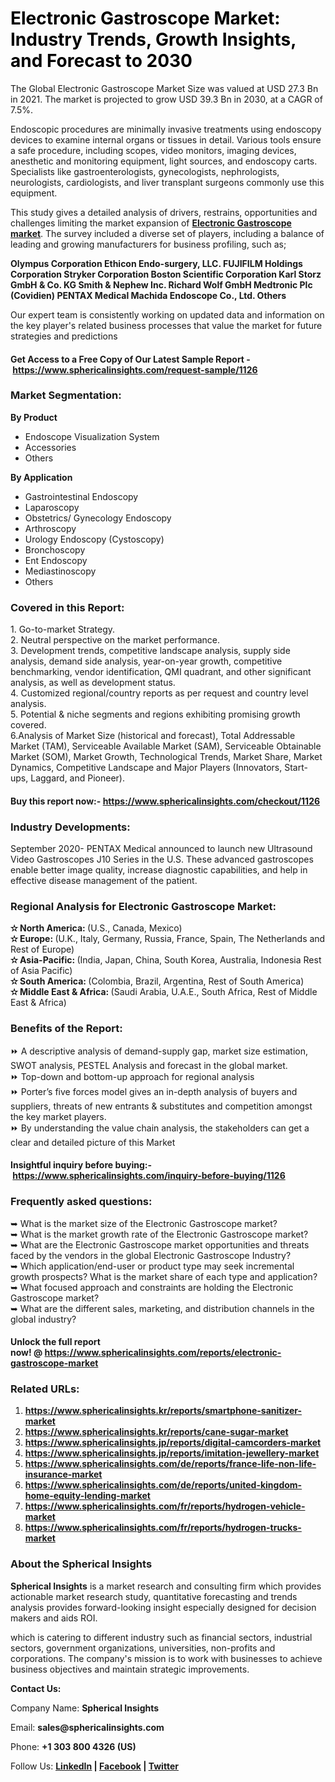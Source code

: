 <div class="content-body__description">
<div class="content-body__description">
<div class="content-body__description">
<h1><span style="color: #000000;">Electronic Gastroscope Market: Industry Trends, Growth Insights, and Forecast to 2030</span></h1>
<div class="content-body__description">The Global Electronic Gastroscope Market Size was valued at USD 27.3 Bn in 2021. The market is projected to grow USD 39.3 Bn in 2030, at a CAGR of 7.5%.</div>
<div class="content-body__detail">
<section id="section_0" class="entry fr-view">
<p>Endoscopic procedures are minimally invasive treatments using endoscopy devices to examine internal organs or tissues in detail. Various tools ensure a safe procedure, including scopes, video monitors, imaging devices, anesthetic and monitoring equipment, light sources, and endoscopy carts. Specialists like gastroenterologists, gynecologists, nephrologists, neurologists, cardiologists, and liver transplant surgeons commonly use this equipment.</p>
<p>This study gives a detailed analysis of drivers, restrains, opportunities and challenges limiting the market expansion of&nbsp;<a href="https://www.sphericalinsights.com/reports/electronic-gastroscope-market" target="_blank" rel="noopener"><strong>Electronic Gastroscope market</strong></a>. The survey included a diverse set of players, including a balance of leading and growing manufacturers for business profiling, such as;</p>
<p><strong>Olympus Corporation Ethicon Endo-surgery, LLC. FUJIFILM Holdings Corporation Stryker Corporation Boston Scientific Corporation Karl Storz GmbH &amp; Co. KG Smith &amp; Nephew Inc. Richard Wolf GmbH Medtronic Plc (Covidien) PENTAX Medical Machida Endoscope Co., Ltd. Others</strong></p>
<p>Our expert team is consistently working on updated data and information on the key player's related business processes that value the market for future strategies and predictions</p>
<h4><strong>Get Access to a Free Copy of Our Latest Sample Report -&nbsp;<a href="https://www.sphericalinsights.com/request-sample/1126" target="_blank" rel="noopener">https://www.sphericalinsights.com/request-sample/1126</a></strong></h4>
<h3><strong>Market Segmentation:</strong></h3>
<p><strong>By Product</strong></p>
<ul>
<li>Endoscope Visualization System</li>
<li>Accessories</li>
<li>Others</li>
</ul>
<p><strong>By Application</strong></p>
<ul>
<li>Gastrointestinal Endoscopy</li>
<li>Laparoscopy</li>
<li>Obstetrics/ Gynecology Endoscopy</li>
<li>Arthroscopy</li>
<li>Urology Endoscopy (Cystoscopy)</li>
<li>Bronchoscopy</li>
<li>Ent Endoscopy</li>
<li>Mediastinoscopy</li>
<li>Others</li>
</ul>
<h3>Covered in this Report:</h3>
<p>1. Go-to-market Strategy.<br />2. Neutral perspective on the market performance.<br />3. Development trends, competitive landscape analysis, supply side analysis, demand side analysis, year-on-year growth, competitive benchmarking, vendor identification, QMI quadrant, and other significant analysis, as well as development status.<br />4. Customized regional/country reports as per request and country level analysis.<br />5. Potential &amp; niche segments and regions exhibiting promising growth covered.<br />6.Analysis of Market Size (historical and forecast), Total Addressable Market (TAM), Serviceable Available Market (SAM), Serviceable Obtainable Market (SOM), Market Growth, Technological Trends, Market Share, Market Dynamics, Competitive Landscape and Major Players (Innovators, Start-ups, Laggard, and Pioneer).</p>
<h4>Buy this report now:-&nbsp;<a href="https://www.sphericalinsights.com/checkout/1126" target="_blank" rel="noopener">https://www.sphericalinsights.com/checkout/1126</a></h4>
<h3>Industry Developments:</h3>
<p>September 2020- PENTAX Medical announced to launch new Ultrasound Video Gastroscopes J10 Series in the U.S. These advanced gastroscopes enable better image quality, increase diagnostic capabilities, and help in effective disease management of the patient.</p>
<h3><strong>Regional Analysis for Electronic Gastroscope Market:</strong></h3>
<p><strong>✫ North America:&nbsp;</strong>(U.S., Canada, Mexico)<br /><strong>✫ Europe:&nbsp;</strong>(U.K., Italy, Germany, Russia, France, Spain, The Netherlands and Rest of Europe)<br /><strong>✫ Asia-Pacific:&nbsp;</strong>(India, Japan, China, South Korea, Australia, Indonesia Rest of Asia Pacific)<br /><strong>✫ South America:&nbsp;</strong>(Colombia, Brazil, Argentina, Rest of South America)<br /><strong>✫ Middle East &amp; Africa:&nbsp;</strong>(Saudi Arabia, U.A.E., South Africa, Rest of Middle East &amp; Africa)</p>
<h3>Benefits of the Report:</h3>
<p>⏩ A descriptive analysis of demand-supply gap, market size estimation, SWOT analysis, PESTEL Analysis and forecast in the global market.<br />⏩ Top-down and bottom-up approach for regional analysis<br />⏩ Porter&rsquo;s five forces model gives an in-depth analysis of buyers and suppliers, threats of new entrants &amp; substitutes and competition amongst the key market players.<br />⏩ By understanding the value chain analysis, the stakeholders can get a clear and detailed picture of this Market</p>
<h4>Insightful inquiry before buying:-&nbsp;<a href="https://www.sphericalinsights.com/inquiry-before-buying/1126" target="_blank" rel="noopener">https://www.sphericalinsights.com/inquiry-before-buying/1126</a></h4>
<h3>Frequently asked questions:</h3>
<p>➥ What is the market size of the Electronic Gastroscope market?<br />➥ What is the market growth rate of the Electronic Gastroscope market?<br />➥ What are the Electronic Gastroscope market opportunities and threats faced by the vendors in the global Electronic Gastroscope Industry?<br />➥ Which application/end-user or product type may seek incremental growth prospects? What is the market share of each type and application?<br />➥ What focused approach and constraints are holding the Electronic Gastroscope market?<br />➥ What are the different sales, marketing, and distribution channels in the global industry?</p>
<h4>Unlock the full report now!&nbsp;@&nbsp;<a href="https://www.sphericalinsights.com/reports/electronic-gastroscope-market" target="_blank" rel="noopener">https://www.sphericalinsights.com/reports/electronic-gastroscope-market</a></h4>
<h3><strong>Related URLs:</strong></h3>
<ol>
<li><strong><a href="https://www.sphericalinsights.kr/reports/smartphone-sanitizer-market">https://www.sphericalinsights.kr/reports/smartphone-sanitizer-market</a></strong></li>
<li><strong><a href="https://www.sphericalinsights.kr/reports/cane-sugar-market">https://www.sphericalinsights.kr/reports/cane-sugar-market</a></strong></li>
<li><strong><a href="https://www.sphericalinsights.jp/reports/digital-camcorders-market">https://www.sphericalinsights.jp/reports/digital-camcorders-market</a></strong></li>
<li><strong><a href="https://www.sphericalinsights.jp/reports/imitation-jewellery-market">https://www.sphericalinsights.jp/reports/imitation-jewellery-market</a></strong></li>
<li><strong><a href="https://www.sphericalinsights.com/de/reports/france-life-non-life-insurance-market">https://www.sphericalinsights.com/de/reports/france-life-non-life-insurance-market</a></strong></li>
<li><strong><a href="https://www.sphericalinsights.com/de/reports/united-kingdom-home-equity-lending-market">https://www.sphericalinsights.com/de/reports/united-kingdom-home-equity-lending-market</a></strong></li>
<li><strong><a href="https://www.sphericalinsights.com/fr/reports/hydrogen-vehicle-market">https://www.sphericalinsights.com/fr/reports/hydrogen-vehicle-market</a></strong></li>
<li><strong><a href="https://www.sphericalinsights.com/fr/reports/hydrogen-trucks-market">https://www.sphericalinsights.com/fr/reports/hydrogen-trucks-market</a>&nbsp;</strong></li>
</ol>
<h3><strong>About the Spherical Insights</strong></h3>
<p><strong>Spherical Insights</strong>&nbsp;is a market research and consulting firm which provides actionable market research study, quantitative forecasting and trends analysis provides forward-looking insight especially designed for decision makers and aids ROI.</p>
<p>which is catering to different industry such as financial sectors, industrial sectors, government organizations, universities, non-profits and corporations. The company's mission is to work with businesses to achieve business objectives and maintain strategic improvements.</p>
<p><strong>Contact Us:</strong></p>
<p>Company Name:&nbsp;<strong>Spherical Insights</strong></p>
<p>Email:&nbsp;<strong>sales@sphericalinsights.com</strong></p>
<p>Phone:&nbsp;<strong>+1 303 800 4326 (US)</strong></p>
<p>Follow Us:&nbsp;<strong><a href="https://www.linkedin.com/company/spherical-insight/"><u>LinkedIn</u></a>&nbsp;|&nbsp;<a href="https://www.facebook.com/sphericalinsights22"><u>Facebook</u></a>&nbsp;|&nbsp;<a href="https://twitter.com/SInsights_US"><u>Twitter</u></a></strong></p>
</section>
</div>
</div>
</div>
</div>
